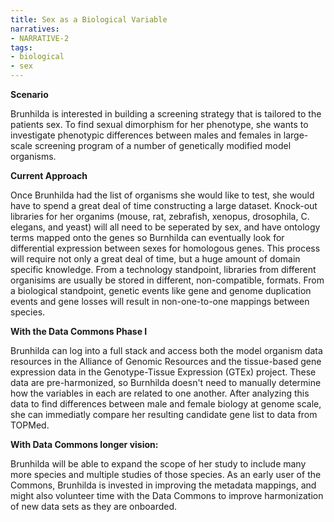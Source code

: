 ```yaml
---
title: Sex as a Biological Variable
narratives:
- NARRATIVE-2
tags:
- biological
- sex
---
```

**Scenario**

Brunhilda is interested in building a screening strategy that is tailored to the patients sex. To find sexual dimorphism for her phenotype, she wants to investigate phenotypic differences between males and females in large-scale screening program of a number of genetically modified model organisms.

**Current Approach**

Once Brunhilda had the list of organisms she would like to test, she would have to spend a great deal of time constructing a large dataset. Knock-out libraries for her organims (mouse, rat, zebrafish, xenopus, drosophila, C. elegans, and yeast) will all need to be seperated by sex, and have ontology terms mapped onto the genes so Burnhilda can eventually look for differential expression between sexes for homologous genes. This process will require not only a great deal of time, but a huge amount of domain specific knowledge. From a technology standpoint, libraries from different organisims are usually be stored in different, non-compatible, formats. From a biological standpoint, genetic events like gene and genome duplication events and gene losses will result in non-one-to-one mappings between species.

**With the Data Commons Phase I**

Brunhilda can log into a full stack and access both the model organism data resources in the Alliance of Genomic Resources and the tissue-based gene expression data in the Genotype-Tissue Expression (GTEx) project. These data are pre-harmonized, so Burnhilda doesn't need to manually determine how the variables in each are related to one another. After analyzing this data to find differences between male and female biology at genome scale, she can immediatly compare her resulting candidate gene list to data from TOPMed.

**With Data Commons longer vision:**

Brunhilda will be able to expand the scope of her study to include many more species and multiple studies of those species. As an early user of the Commons, Brunhilda is invested in improving the metadata mappings, and might also volunteer time with the Data Commons to improve harmonization of new data sets as they are onboarded.